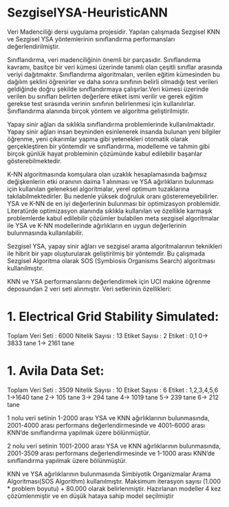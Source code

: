 # SezgiselYSA-HeuristicANN

Veri Madenciliği dersi uygulama projesidir. Yapılan çalışmada Sezgisel KNN ve Sezgisel YSA yöntemlerinin sınıflandırma performansları değerlendirilmiştir.

Sınıflandırma, veri madenciliğinin önemli bir parçasıdır. Sınıflandırma kavramı, basitçe bir veri kümesi üzerinde tanımlı olan çeşitli sınıflar arasında veriyi dağıtmaktır.
Sınıflandırma algoritmaları, verilen eğitim kümesinden bu dağılım şeklini öğrenirler ve daha sonra sınıfının belirli olmadığı test verileri geldiğinde doğru şekilde
sınıflandırmaya çalışırlar.Veri kümesi üzerinde verilen bu sınıfları belirten değerlere etiket ismi verilir ve gerek eğitim gerekse test sırasında verinin sınıfının belirlenmesi
için kullanılırlar. Sınıflandırma alanında birçok yöntem ve algoritma geliştirilmiştir. 

Yapay sinir ağları da sıklıkla sınıflandırma problemlerinde kullanılmaktadır. Yapay sinir ağları insan beyninden esinlenerek insanda bulunan
yeni bilgiler öğrenme, yeni çıkarımlar yapma gibi yetenekleri otomatik olarak gerçekleştiren bir yöntemdir ve sınıflandırma, modelleme ve tahmin gibi birçok günlük hayat 
probleminin çözümünde kabul edilebilir başarılar gösterebilmektedir. 

K-NN algoritmasında komşulara olan uzaklık hesaplamasında bağımsız değişkenlerin etki oranının daima 1 alınması ve YSA ağırlıkların bulunması için kullanılan geleneksel 
algoritmalar,  yerel optimum tuzaklarına takılabilmektedirler.  Bu nedenle yüksek doğruluk oranı gösteremeyebilirler. YSA ve K-NN de en iyi değerlerinin bulunması bir optimizasyon 
problemidir. Literatürde optimizasyon alanında sıklıkla kullanılan ve özellikle karmaşık problemlerde kabul edilebilir çözümler bulabilen meta sezgisel algoritmalar ile
YSA ve K-NN modellerinde ağırlıkların en uygun değerlerinin bulunmasında kullanılabilir. 

Sezgisel YSA,  yapay sinir ağları ve sezgisel arama algoritmalarının teknikleri ile hibrit bir yapı oluşturularak geliştirilmiş bir yöntemdir. 
Bu çalışmada  Sezgisel Algoritma olarak SOS (Symbiosis Organisms Search) algoritması kullanılmıştır. 

KNN ve YSA performanslarını değerlendirmek için UCI makine öğrenme deposundan 2 veri seti alınmıştır. Veri setlerinin özellikleri:

# 1. Electrical Grid Stability Simulated: 
Toplam Veri Seti : 6000 
Nitelik Sayısı : 13
Etiket Sayısı : 2
Etiket : 0,1
0-> 3833 tane
1-> 2161 tane

# 1. Avila Data Set: 
Toplam Veri Seti : 3509 
Nitelik Sayısı : 10
Etiket Sayısı : 6
Etiket : 1,2,3,4,5,6
1->1640 tane
2-> 105 tane
3-> 294 tane
4-> 1019 tane
5-> 239 tane
6-> 212 tane

1 nolu veri setinin 1-2000 arası YSA ve KNN ağırlıklarının bulunmasında, 2001-4000 arası performans değerlendirmesinde ve 4001-6000 arası KNN’de sınıflandırma yapılmak 
üzere bölünmüştür. 

2 nolu veri setinin 1001-2000 arası YSA ve KNN ağırlıklarının bulunmasında, 2001-3509 arası performans değerlendirmesinde ve 1-1000 arası KNN’de sınıflandırma yapılmak üzere
bölünmüştür. 

KNN ve YSA ağırlıklarının bulunmasında Simbiyotik Organizmalar Arama Algoritması(SOS Algorithm) kullanılmıştır. 
Maksimum iterasyon sayısı (1.000 * problem boyutu) + 80.000 olarak belirlenmiştir. Hazırlanan modeller 4 kez çözümlenmiştir ve en düşük hataya sahip model seçilmiştir
